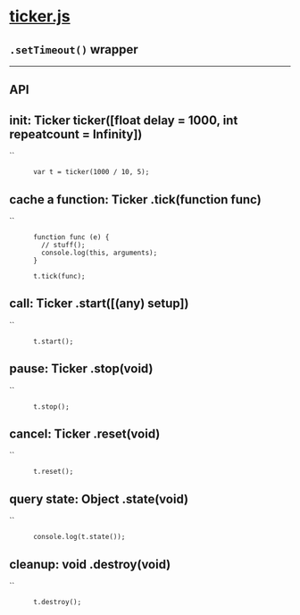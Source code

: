 [ticker.js]()
=============

`.setTimeout()` wrapper
-----------------------

* * * * *

API
---

init: Ticker ticker([float delay = 1000, int repeatcount = Infinity])
---------------------------------------------------------------------

``

          var t = ticker(1000 / 10, 5);
          

cache a function: Ticker .tick(function func)
---------------------------------------------

``

          function func (e) {
            // stuff();
            console.log(this, arguments);
          }
          
          t.tick(func);
          

call: Ticker .start([(any) setup])
----------------------------------

``

          t.start();
          

pause: Ticker .stop(void)
-------------------------

``

          t.stop();
          

cancel: Ticker .reset(void)
---------------------------

``

          t.reset();  
          

query state: Object .state(void)
--------------------------------

``

          console.log(t.state());
          

cleanup: void .destroy(void)
----------------------------

``

          t.destroy();
          
